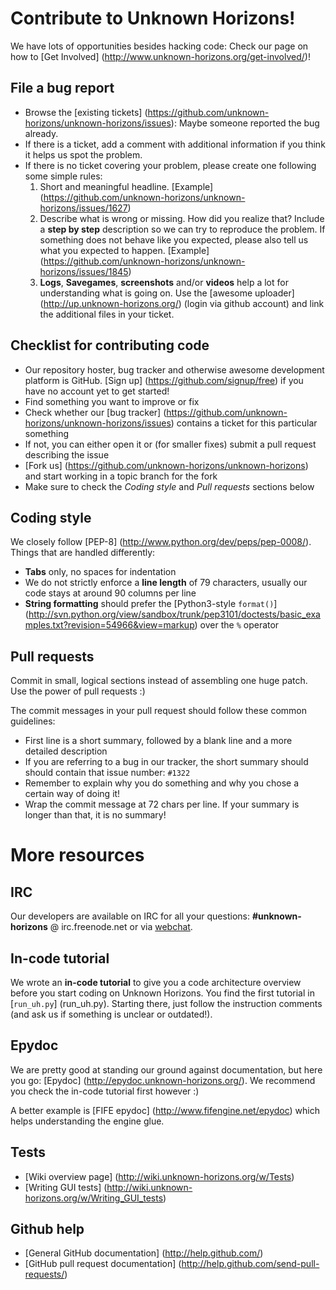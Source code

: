 Contribute to Unknown Horizons!
===============================

We have lots of opportunities besides hacking code:
Check our page on how to [Get Involved] (http://www.unknown-horizons.org/get-involved/)!

File a bug report
---------------------
* Browse the [existing tickets] (https://github.com/unknown-horizons/unknown-horizons/issues):
  Maybe someone reported the bug already.
* If there is a ticket, add a comment with additional information if you think it helps us spot the problem.
* If there is no ticket covering your problem, please create one following some simple rules:
    1. Short and meaningful headline. [Example] (https://github.com/unknown-horizons/unknown-horizons/issues/1627)
    2. Describe what is wrong or missing. How did you realize that?
       Include a **step by step** description so we can try to reproduce the problem.
       If something does not behave like you expected, please also tell us what you expected to happen.
       [Example] (https://github.com/unknown-horizons/unknown-horizons/issues/1845)
    3. **Logs**, **Savegames**, **screenshots** and/or **videos** help a lot for understanding what is going on.
       Use the [awesome uploader] (http://up.unknown-horizons.org/) (login via github account)
       and link the additional files in your ticket.

Checklist for contributing code
-------------------------------
* Our repository hoster, bug tracker and otherwise awesome development platform is GitHub.
  [Sign up] (https://github.com/signup/free) if you have no account yet to get started!
* Find something you want to improve or fix
* Check whether our [bug tracker] (https://github.com/unknown-horizons/unknown-horizons/issues)
  contains a ticket for this particular something
* If not, you can either open it or (for smaller fixes) submit a pull request describing the issue
* [Fork us] (https://github.com/unknown-horizons/unknown-horizons) and start working in a topic branch for the fork
* Make sure to check the *Coding style* and *Pull requests* sections below

Coding style
------------
We closely follow [PEP-8] (http://www.python.org/dev/peps/pep-0008/).
Things that are handled differently:
* **Tabs** only, no spaces for indentation
* We do not strictly enforce a **line length** of 79 characters, usually our code stays at around 90 columns per line
* **String formatting** should prefer the [Python3-style `format()`]
  (http://svn.python.org/view/sandbox/trunk/pep3101/doctests/basic_examples.txt?revision=54966&view=markup)
  over the `%` operator

Pull requests
-------------
Commit in small, logical sections instead of assembling one huge patch. Use the power of pull requests :)

The commit messages in your pull request should follow these common guidelines:
* First line is a short summary, followed by a blank line and a more detailed description
* If you are referring to a bug in our tracker, the short summary should should contain that issue number: `#1322`
* Remember to explain why you do something and why you chose a certain way of doing it!
* Wrap the commit message at 72 chars per line. If your summary is longer than that, it is no summary!


More resources
==============

IRC
---
Our developers are available on IRC for all your questions:
**#unknown-horizons** @ irc.freenode.net
or via [webchat](http://www.unknown-horizons.org/support/irc/).

In-code tutorial
----------------
We wrote an **in-code tutorial** to give you a code architecture overview before you start coding on Unknown Horizons.
You find the first tutorial in [`run_uh.py`] (run_uh.py).
Starting there, just follow the instruction comments (and ask us if something is unclear or outdated!).

Epydoc
------
We are pretty good at standing our ground against documentation, but here you go:
[Epydoc] (http://epydoc.unknown-horizons.org/).
We recommend you check the in-code tutorial first however :)

A better example is [FIFE epydoc] (http://www.fifengine.net/epydoc) which helps understanding the engine glue.

Tests
-----
* [Wiki overview page] (http://wiki.unknown-horizons.org/w/Tests)
* [Writing GUI tests] (http://wiki.unknown-horizons.org/w/Writing_GUI_tests)

Github help
-----------
* [General GitHub documentation] (http://help.github.com/)
* [GitHub pull request documentation] (http://help.github.com/send-pull-requests/)
